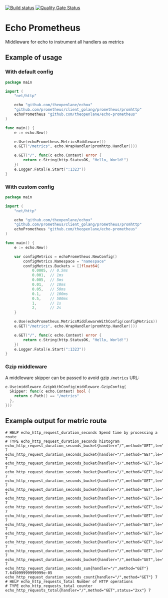 [![Build status](https://badge.buildkite.com/b5fefd9dc4d3c6477c80cb88913468f0d30a23f6e51c8a6093.svg)](https://buildkite.com/theopenlane/echo-prometheus)
[![Quality Gate Status](https://sonarcloud.io/api/project_badges/measure?project=theopenlane_echo-prometheus&metric=alert_status)](https://sonarcloud.io/summary/new_code?id=theopenlane_echo-prometheus)

# Echo Prometheus

Middleware for echo to instrument all handlers as metrics

## Example of usage

### With default config
```go
package main

import (
	"net/http"

	echo "github.com/theopenlane/echox"
	"github.com/prometheus/client_golang/prometheus/promhttp"
	echoPrometheus "github.com/theopenlane/echo-prometheus"
)

func main() {
	e := echo.New()

	e.Use(echoPrometheus.MetricsMiddleware())
	e.GET("/metrics", echo.WrapHandler(promhttp.Handler()))

	e.GET("/", func(c echo.Context) error {
		return c.String(http.StatusOK, "Hello, World!")
	})
	e.Logger.Fatal(e.Start(":1323"))
}
```

### With custom config

```go
package main

import (
	"net/http"

	echo "github.com/theopenlane/echox"
	"github.com/prometheus/client_golang/prometheus/promhttp"
	echoPrometheus "github.com/theopenlane/echo-prometheus"
)

func main() {
	e := echo.New()

	var configMetrics = echoPrometheus.NewConfig()
		configMetrics.Namespace = "namespace"
		configMetrics.Buckets = []float64{
			0.0005, // 0.5ms
			0.001,  // 1ms
			0.005,  // 5ms
			0.01,   // 10ms
			0.05,   // 50ms
			0.1,    // 100ms
			0.5,    // 500ms
			1,      // 1s
			2,      // 2s
	}

	e.Use(echoPrometheus.MetricsMiddlewareWithConfig(configMetrics))
	e.GET("/metrics", echo.WrapHandler(promhttp.Handler()))

	e.GET("/", func(c echo.Context) error {
		return c.String(http.StatusOK, "Hello, World!")
	})
	e.Logger.Fatal(e.Start(":1323"))
}
```

### Gzip middleware

A middleware skipper can be passed to avoid gzip `/metrics` URL:

```go
e.Use(middleware.GzipWithConfig(middleware.GzipConfig{
  Skipper: func(c echo.Context) bool {
    return c.Path() == "/metrics"
  },
}))
```

## Example output for metric route

```
# HELP echo_http_request_duration_seconds Spend time by processing a route
# TYPE echo_http_request_duration_seconds histogram
echo_http_request_duration_seconds_bucket{handler="/",method="GET",le="0.0005"} 7
echo_http_request_duration_seconds_bucket{handler="/",method="GET",le="0.001"} 7
echo_http_request_duration_seconds_bucket{handler="/",method="GET",le="0.002"} 7
echo_http_request_duration_seconds_bucket{handler="/",method="GET",le="0.005"} 7
echo_http_request_duration_seconds_bucket{handler="/",method="GET",le="0.01"} 7
echo_http_request_duration_seconds_bucket{handler="/",method="GET",le="0.02"} 7
echo_http_request_duration_seconds_bucket{handler="/",method="GET",le="0.05"} 7
echo_http_request_duration_seconds_bucket{handler="/",method="GET",le="0.1"} 7
echo_http_request_duration_seconds_bucket{handler="/",method="GET",le="0.2"} 7
echo_http_request_duration_seconds_bucket{handler="/",method="GET",le="0.5"} 7
echo_http_request_duration_seconds_bucket{handler="/",method="GET",le="1"} 7
echo_http_request_duration_seconds_bucket{handler="/",method="GET",le="2"} 7
echo_http_request_duration_seconds_bucket{handler="/",method="GET",le="5"} 7
echo_http_request_duration_seconds_bucket{handler="/",method="GET",le="+Inf"} 7
echo_http_request_duration_seconds_sum{handler="/",method="GET"} 7.645099999999999e-05
echo_http_request_duration_seconds_count{handler="/",method="GET"} 7
# HELP echo_http_requests_total Number of HTTP operations
# TYPE echo_http_requests_total counter
echo_http_requests_total{handler="/",method="GET",status="2xx"} 7
```


